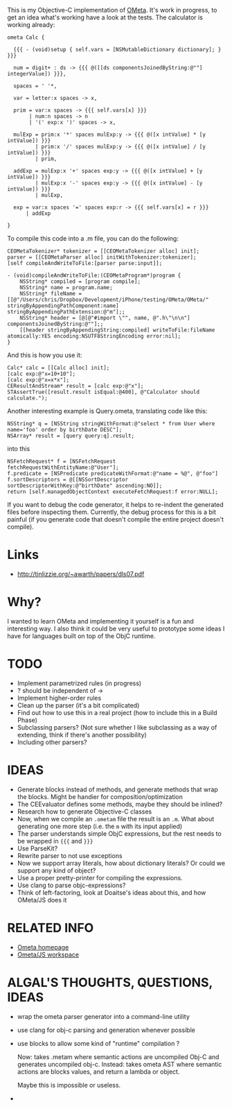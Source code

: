 This is my Objective-C implementation of
[OMeta](http://www.tinlizzie.org/ometa-js/). It's work in progress, to
get an idea what's working have a look at the tests. The calculator is
working already:

    ometa Calc {
    
      {{{ - (void)setup { self.vars = [NSMutableDictionary dictionary]; }
    }}}
    
      num = digit+ : ds -> {{{ @([[ds componentsJoinedByString:@""]
    integerValue]) }}},
    
      spaces = ' '*,
    
      var = letter:x spaces -> x,
    
      prim = var:x spaces -> {{{ self.vars[x] }}}
           | num:n spaces -> n
           | '(' exp:x ')' spaces -> x,
    
      mulExp = prim:x '*' spaces mulExp:y -> {{{ @([x intValue] * [y
    intValue]) }}}
             | prim:x '/' spaces mulExp:y -> {{{ @([x intValue] / [y
    intValue]) }}}
             | prim,
    
      addExp = mulExp:x '+' spaces exp:y -> {{{ @([x intValue] + [y
    intValue]) }}}
             | mulExp:x '-' spaces exp:y -> {{{ @([x intValue] - [y
    intValue]) }}}
             | mulExp,
    
      exp = var:x spaces '=' spaces exp:r -> {{{ self.vars[x] = r }}}
          | addExp
    
    }


To compile this code into a .m file, you can do the following:

    CEOMetaTokenizer* tokenizer = [[CEOMetaTokenizer alloc] init];
    parser = [[CEOMetaParser alloc] initWithTokenizer:tokenizer];
    [self compileAndWriteToFile:[parser parse:input]];

    - (void)compileAndWriteToFile:(CEOMetaProgram*)program {
        NSString* compiled = [program compile];
        NSString* name = program.name;
        NSString* fileName = [[@"/Users/chris/Dropbox/Development/iPhone/testing/OMeta/OMeta/" stringByAppendingPathComponent:name] stringByAppendingPathExtension:@"m"];;
        NSString* header = [@[@"#import \"", name, @".h\"\n\n"] componentsJoinedByString:@""];;
        [[header stringByAppendingString:compiled] writeToFile:fileName atomically:YES encoding:NSUTF8StringEncoding error:nil];
    }

And this is how you use it:

    Calc* calc = [[Calc alloc] init];
    [calc exp:@"x=10+10"];
    [calc exp:@"x=x*x"];
    CEResultAndStream* result = [calc exp:@"x"];
    STAssertTrue([result.result isEqual:@400], @"Calculator should calculate.");

Another interesting example is Query.ometa, translating code like this:

    NSString* q = [NSString stringWithFormat:@"select * from User where name='foo' order by birthDate DESC"];
    NSArray* result = [query query:q].result;

into this
    
    NSFetchRequest* f = [NSFetchRequest fetchRequestWithEntityName:@"User"];
    f.predicate = [NSPredicate predicateWithFormat:@"name = %@", @"foo"]
    f.sortDescriptors = @[[NSSortDescriptor sortDescriptorWithKey:@"birthDate" ascending:NO]];
    return [self.managedObjectContext executeFetchRequest:f error:NULL];

If you want to debug the code generator, it helps to re-indent the generated
files before inspecting them. Currently, the debug process for this is a
bit painful (if you generate code that doesn't compile the entire
project doesn't compile).

# Links

* http://tinlizzie.org/~awarth/papers/dls07.pdf

# Why?

I wanted to learn OMeta and implementing it yourself is a fun and
interesting way. I also think it could be very useful to prototype some
ideas I have for languages built on top of the ObjC runtime.

# TODO

* Implement parametrized rules (in progress)
* ? should be independent of ->
* Implement higher-order rules
* Clean up the parser (it's a bit complicated)
* Find out how to use this in a real project (how to include this in a Build Phase)
* Subclassing parsers? (Not sure whether I like subclassing as a way of
  extending, think if there's another possibility)
* Including other parsers?

# IDEAS

* Generate blocks instead of methods, and generate methods that wrap the
blocks. Might be handier for composition/optimization
* The CEEvaluator defines some methods, maybe they should be inlined?
* Research how to generate Objective-C classes
* Now, when we compile an `.ometam` file the result is an `.m`. What
 about generating one more step (i.e. the `m` with its input applied)
* The parser understands simple ObjC expressions, but the rest needs to be wrapped in `{{{` and `}}}`
* Use ParseKit?
* Rewrite parser to not use exceptions
* Now we support array literals, how about dictionary literals? Or could
  we support any kind of object?
* Use a proper pretty-printer for compiling the expressions.
* Use clang to parse objc-expressions?
* Think of left-factoring, look at Doaitse's ideas about this, and how OMeta/JS does it


# RELATED INFO

* [Ometa homepage](http://tinlizzie.org/ometa/)
* [Ometa/JS workspace](http://www.tinlizzie.org/ometa-js/#Sample_Project)

# ALGAL'S THOUGHTS, QUESTIONS, IDEAS

* wrap the ometa parser generator into a command-line utility
* use clang for obj-c parsing and generation whenever possible
* use blocks to allow some kind of "runtime" compilation ?

  Now: takes .metam where semantic actions are uncompiled Obj-C and generates uncompiled obj-c.
  Instead: takes ometa AST where semantic actions are blocks values, and return a lambda or object.

  Maybe this is impossible or useless.

* 
  
  
